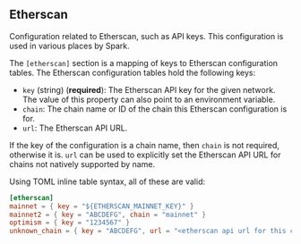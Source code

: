 ## Etherscan

Configuration related to Etherscan, such as API keys. This configuration is used in various places by Spark.

The `[etherscan]` section is a mapping of keys to Etherscan configuration tables. The Etherscan configuration tables hold the following keys:

- `key` (string) (**required**): The Etherscan API key for the given network. The value of this property can also point to an environment variable.
- `chain`: The chain name or ID of the chain this Etherscan configuration is for.
- `url`: The Etherscan API URL.

If the key of the configuration is a chain name, then `chain` is not required, otherwise it is. `url` can be used to explicitly set the Etherscan API URL for chains not natively supported by name.

Using TOML inline table syntax, all of these are valid:

```toml
[etherscan]
mainnet = { key = "${ETHERSCAN_MAINNET_KEY}" }
mainnet2 = { key = "ABCDEFG", chain = "mainnet" }
optimism = { key = "1234567" }
unknown_chain = { key = "ABCDEFG", url = "<etherscan api url for this chain>" }
```
